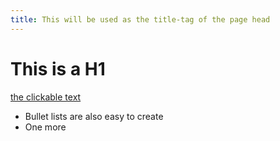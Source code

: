 ```yaml
---
title: This will be used as the title-tag of the page head
---
```


# This is a H1

[the clickable text](http://www.accordingtovilver.com/)

* Bullet lists are also easy to create
* One more
